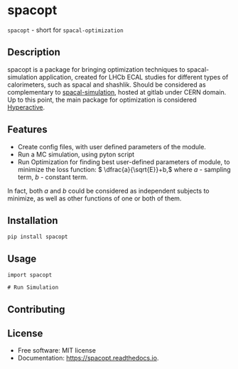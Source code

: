 # spacopt

`spacopt` - short for `spacal-optimization`

## Description

spacopt is a package for bringing optimization techniques to spacal-simulation application, created for LHCb ECAL studies for different types of calorimeters, such as spacal and shashlik.
Should be considered as complementary to [spacal-simulation](https://gitlab.cern.ch/spacal-rd/spacal-simulation), hosted at gitlab under CERN domain.
Up to this point, the main package for optimization is considered [Hyperactive](https://github.com/SimonBlanke/Hyperactive).

## Features

* Create config files, with user defined parameters of the module.
* Run a MC simulation, using pyton script
* Run Optimization for finding best user-defined parameters of module, to minimize the loss function: $
\dfrac{a}{\sqrt{E}}+b,$
where $a$ - sampling term,
$b$ - constant term.

In fact, both $a$ and $b$ could be considered as independent subjects to minimize, as well as other functions of one or both of them.

## Installation

```
pip install spacopt
```

## Usage

```
import spacopt

# Run Simulation
```

## Contributing

## License

* Free software: MIT license
* Documentation: <https://spacopt.readthedocs.io>.
